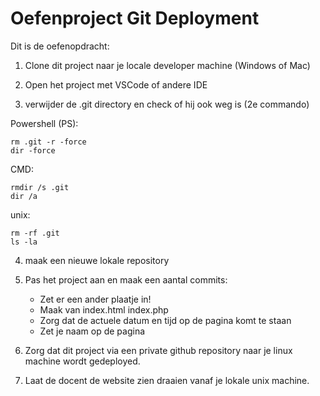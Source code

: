 # Oefenproject Git Deployment
Dit is de oefenopdracht:
 
1. Clone dit project naar je locale developer machine (Windows of Mac)
   
2. Open het project met VSCode of andere IDE

3. verwijder de .git directory en check of hij ook weg is (2e commando)

Powershell (PS):

```
rm .git -r -force
dir -force
```

CMD: 
    
```
rmdir /s .git
dir /a
```

unix: 
    
```
rm -rf .git
ls -la
```

4. maak een nieuwe lokale repository
    
5. Pas het project aan en maak een aantal commits:
    - Zet er een ander plaatje in!
    - Maak van index.html index.php
    - Zorg dat de actuele datum en tijd op de pagina komt te staan
    - Zet je naam op de pagina
    
6. Zorg dat dit project via een private github repository naar je linux machine wordt gedeployed.
    
7. Laat de docent de website zien draaien vanaf je lokale unix machine.
